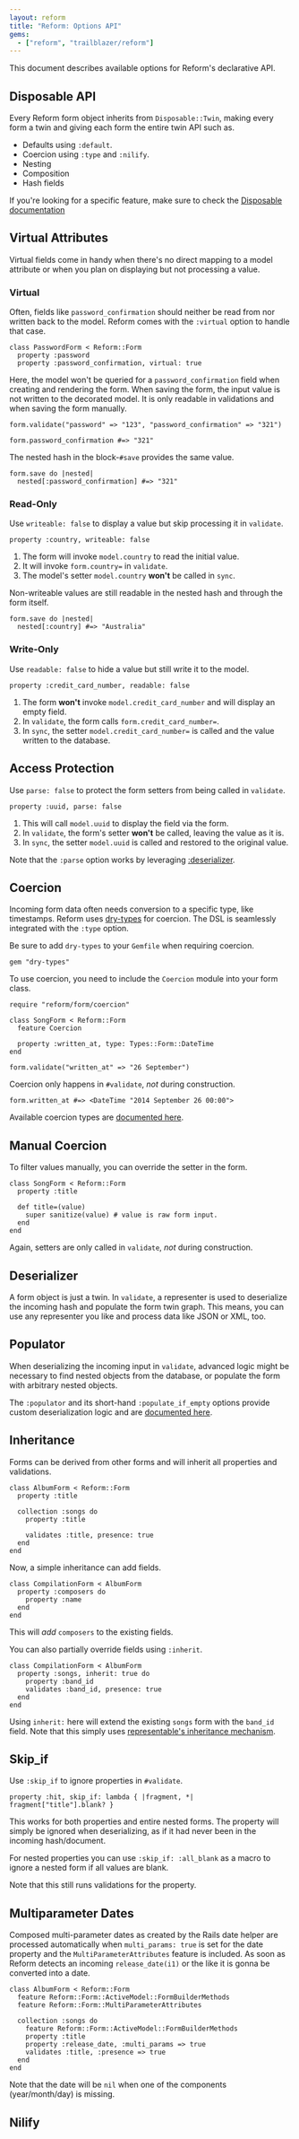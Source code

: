 ```yaml
---
layout: reform
title: "Reform: Options API"
gems:
  - ["reform", "trailblazer/reform"]
---
```


This document describes available options for Reform's declarative API.

## Disposable API

Every Reform form object inherits from `Disposable::Twin`, making every form a twin and giving each form the entire twin API such as.

* Defaults using `:default`.
* Coercion using `:type` and `:nilify`.
* Nesting
* Composition
* Hash fields

If you're looking for a specific feature, make sure to check the [Disposable documentation](/gems/disposable/api.html)

## Virtual Attributes

Virtual fields come in handy when there's no direct mapping to a model attribute or when you plan on displaying but not processing a value.


### Virtual

Often, fields like `password_confirmation` should neither be read from nor written back to the model. Reform comes with the `:virtual` option to handle that case.

    class PasswordForm < Reform::Form
      property :password
      property :password_confirmation, virtual: true

Here, the model won't be queried for a `password_confirmation` field when creating and rendering the form. When saving the form, the input value is not written to the decorated model. It is only readable in validations and when saving the form manually.

    form.validate("password" => "123", "password_confirmation" => "321")

    form.password_confirmation #=> "321"

The nested hash in the block-`#save` provides the same value.

    form.save do |nested|
      nested[:password_confirmation] #=> "321"

### Read-Only

Use `writeable: false` to display a value but skip processing it in `validate`.

    property :country, writeable: false

1. The form will invoke `model.country` to read the initial value.
2. It will invoke `form.country=` in `validate`.
3. The model's setter `model.country` **won't** be called in `sync`.

Non-writeable values are still readable in the nested hash and through the form itself.

    form.save do |nested|
      nested[:country] #=> "Australia"

### Write-Only

Use `readable: false` to hide a value but still write it to the model.

    property :credit_card_number, readable: false

1. The form **won't** invoke `model.credit_card_number` and will display an empty field.
2. In `validate`, the form calls `form.credit_card_number=`.
3. In `sync`, the setter `model.credit_card_number=` is called and the value written to the database.

## Access Protection

Use `parse: false` to protect the form setters from being called in `validate`.

    property :uuid, parse: false

1. This will call `model.uuid` to display the field via the form.
2. In `validate`, the form's setter **won't** be called, leaving the value as it is.
3. In `sync`, the setter `model.uuid` is called and restored to the original value.

Note that the `:parse` option works by leveraging [:deserializer](#deserializer).

## Coercion

Incoming form data often needs conversion to a specific type, like timestamps. Reform uses [dry-types](http://dry-rb.org/gems/dry-types/) for coercion. The DSL is seamlessly integrated with the `:type` option.

Be sure to add `dry-types` to your `Gemfile` when requiring coercion.

    gem "dry-types"

To use coercion, you need to include the `Coercion` module into your form class.

    require "reform/form/coercion"

    class SongForm < Reform::Form
      feature Coercion

      property :written_at, type: Types::Form::DateTime
    end

    form.validate("written_at" => "26 September")

Coercion only happens in `#validate`, *not* during construction.

    form.written_at #=> <DateTime "2014 September 26 00:00">

Available coercion types are [documented here](http://dry-rb.org/gems/dry-types/built-in-types/).

## Manual Coercion

To filter values manually, you can override the setter in the form.

    class SongForm < Reform::Form
      property :title

      def title=(value)
        super sanitize(value) # value is raw form input.
      end
    end

Again, setters are only called in `validate`, *not* during construction.

## Deserializer

A form object is just a twin. In `validate`, a representer is used to deserialize the incoming hash and populate the form twin graph. This means, you can use any representer you like and process data like JSON or XML, too.

## Populator

When deserializing the incoming input in `validate`, advanced logic might be necessary to find nested objects from the database, or populate the form with arbitrary nested objects.

The `:populator` and its short-hand `:populate_if_empty` options provide custom deserialization logic and are [documented here](populator.html).

## Inheritance

Forms can be derived from other forms and will inherit all properties and validations.

    class AlbumForm < Reform::Form
      property :title

      collection :songs do
        property :title

        validates :title, presence: true
      end
    end

Now, a simple inheritance can add fields.

    class CompilationForm < AlbumForm
      property :composers do
        property :name
      end
    end

This will _add_ `composers` to the existing fields.

You can also partially override fields using `:inherit`.

    class CompilationForm < AlbumForm
      property :songs, inherit: true do
        property :band_id
        validates :band_id, presence: true
      end
    end

Using `inherit:` here will extend the existing `songs` form with the `band_id` field. Note that this simply uses [representable's inheritance mechanism](https://github.com/apotonick/representable/#partly-overriding-properties).

## Skip_if

Use `:skip_if` to ignore properties in `#validate`.

    property :hit, skip_if: lambda { |fragment, *| fragment["title"].blank? }

This works for both properties and entire nested forms. The property will simply be ignored when deserializing, as if it had never been in the incoming hash/document.

For nested properties you can use `:skip_if: :all_blank` as a macro to ignore a nested form if all values are blank.

Note that this still runs validations for the property.

## Multiparameter Dates

Composed multi-parameter dates as created by the Rails date helper are processed automatically when `multi_params: true` is set for the date property and the `MultiParameterAttributes` feature is included. As soon as Reform detects an incoming `release_date(i1)` or the like it is gonna be converted into a date.

    class AlbumForm < Reform::Form
      feature Reform::Form::ActiveModel::FormBuilderMethods
      feature Reform::Form::MultiParameterAttributes

      collection :songs do
        feature Reform::Form::ActiveModel::FormBuilderMethods
        property :title
        property :release_date, :multi_params => true
        validates :title, :presence => true
      end
    end

Note that the date will be `nil` when one of the components (year/month/day) is missing.

## Nilify
